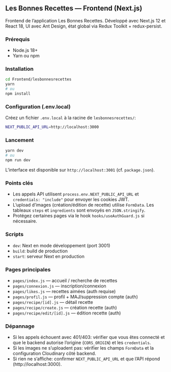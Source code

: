 ## Les Bonnes Recettes — Frontend (Next.js)

Frontend de l’application Les Bonnes Recettes. Développé avec Next.js 12 et React 18, UI avec Ant Design, état global via Redux Toolkit + redux-persist.

### Prérequis

- Node.js 18+
- Yarn ou npm

### Installation

```bash
cd Frontend/lesbonnesrecettes
yarn
# ou
npm install
```

### Configuration (.env.local)

Créez un fichier `.env.local` à la racine de `lesbonnesrecettes/`:

```bash
NEXT_PUBLIC_API_URL=http://localhost:3000
```

### Lancement

```bash
yarn dev
# ou
npm run dev
```

L’interface est disponible sur `http://localhost:3001` (cf. `package.json`).

### Points clés

- Les appels API utilisent `process.env.NEXT_PUBLIC_API_URL` et `credentials: "include"` pour envoyer les cookies JWT.
- L’upload d’images (création/édition de recette) utilise `FormData`. Les tableaux `steps` et `ingredients` sont envoyés en `JSON.stringify`.
- Protégez certaines pages via le hook `hooks/useAuthGuard.js` si nécessaire.

### Scripts

- `dev`: Next en mode développement (port 3001)
- `build`: build de production
- `start`: serveur Next en production

### Pages principales

- `pages/index.js` — accueil / recherche de recettes
- `pages/connexion.js` — inscription/connexion
- `pages/likes.js` — recettes aimées (auth requise)
- `pages/profil.js` — profil + MAJ/suppression compte (auth)
- `pages/recipe/[id].js` — détail recette
- `pages/recipe/create.js` — création recette (auth)
- `pages/recipe/edit/[id].js` — édition recette (auth)

### Dépannage

- Si les appels échouent avec 401/403: vérifier que vous êtes connecté et que le backend autorise l’origine (`CORS_ORIGIN`) et les `credentials`.
- Si les images ne s’uploadent pas: vérifier les champs `FormData` et la configuration Cloudinary côté backend.
- Si rien ne s’affiche: confirmer `NEXT_PUBLIC_API_URL` et que l’API répond (http://localhost:3000).

